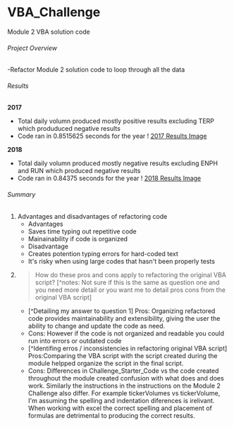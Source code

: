 # VBA_Challenge
Module 2 VBA solution code

###### Project Overview

-Refactor Module 2 solution code to loop through all the data

###### Results

**2017** 
- Total daily volumn produced mostly positive results excluding TERP which produduced negative results
- Code ran in 0.8515625 seconds for the year
! [2017 Results Image](https://github.com/robyndook/VBA_Challenge/blob/2d550e68aff9bc9c1b5647e96bb8cf8e09cf2a00/Resources/VBA.Challenge_2017.png)

**2018** 
- Total daily volumn produced mostly negative results excluding ENPH and RUN which produced negative results
- Code ran in 0.84375 seconds for the year
! [2018 Results Image](https://github.com/robyndook/VBA_Challenge/blob/2d550e68aff9bc9c1b5647e96bb8cf8e09cf2a00/Resources/VBA.Challenge_2018.png)

###### Summary
1. Advantages and disadvantages of refactoring code
    - Advantages
     - Saves time typing out repetitive code
     - Mainainability if code is organized
    - Disadvantage
     - Creates potention typing errors for hard-coded text
     - It's risky when using large codes that hasn't been properly tests
2. > How do these pros and cons apply to refactoring the original VBA script?
[^notes: Not sure if this is the same as question one and you need more detail or you want me to detail pros cons from the original VBA script]
    - [^Detailing my answer to question 1] Pros: Organizing refactored code provides maintainability and extensibility, giving the user the ability to change and update the code as need. 
    - Cons: However if the code is not organized and readable you could run into errors or outdated code
    - [^Identifing erros / inconsistencies in refactoring original VBA script] Pros:Comparing the VBA script with the script created during the module helpped organize the script in the final script.
    - Cons: Differences in Challenge_Starter_Code vs the code created throughout the module created confusion with what does and does work. Similarly the instructions in the instructions on the Module 2 Challenge also differ. For example tickerVolumes vs tickerVolume, I'm assuming the spelling and indentation diferences is irelivant. When working with excel the correct spelling and placement of formulas are detrimental to producing the correct results. 

